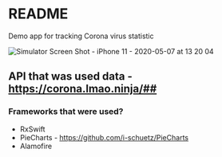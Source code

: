 # README #

Demo app for tracking Corona virus statistic

![Simulator Screen Shot - iPhone 11 - 2020-05-07 at 13 20 04](https://user-images.githubusercontent.com/44729824/81287372-50d10f00-906b-11ea-8fce-c603c63b1549.png)

## API that was used data - https://corona.lmao.ninja/##

### Frameworks that were used? ###

* RxSwift
* PieCharts - https://github.com/i-schuetz/PieCharts
* Alamofire
